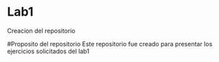 # Lab1
Creacion del repositorio 

#Proposito del repositorio
Este repositorio fue creado para presentar los ejercicios solicitados del lab1 
